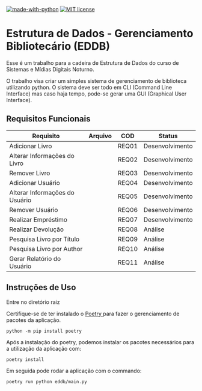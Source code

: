 [![made-with-python](https://img.shields.io/badge/Made%20with-Python-1f425f.svg)](https://www.python.org)
[![MIT license](https://img.shields.io/badge/License-MIT-blue.svg)](https://lbesson.mit-license.org/)


# Estrutura de Dados - Gerenciamento Bibliotecário (EDDB)


Esse é um trabalho para a cadeira de Estrutura de Dados do curso de Sistemas e
Mídias Digitais Noturno.


O trabalho visa criar um simples sistema de gerenciamento de biblioteca
utilizando python. O sistema deve ser todo em CLI (Command Line Interface)
mas caso haja tempo, pode-se gerar uma GUI (Graphical User Interface).


## Requisitos Funcionais


| Requisito | Arquivo | COD | Status |
| -------- | ------- | --- | ------ |
| Adicionar Livro | | REQ01 | Desenvolvimento |
| Alterar Informações do Livro | | REQ02 | Desenvolvimento |
| Remover Livro | | REQ03 | Desenvolvimento |
| Adicionar Usuário | | REQ04 | Desenvolvimento |
| Alterar Informações do Usuário | | REQ05 | Desenvolvimento |
| Remover Usuário | | REQ06 | Desenvolvimento |
| Realizar Empréstimo | | REQ07 | Desenvolvimento |
| Realizar Devolução | | REQ08 | Análise |
| Pesquisa Livro por Título | | REQ09 | Análise |
| Pesquisa Livro por Author | | REQ10 | Análise |
| Gerar Relatório do Usuário | | REQ11 | Análise |

## Instruções de Uso

Entre no diretório raiz

Certifique-se de ter instalado o [ Poetry ]( https://python-poetry.org/docs/ ) para fazer o gerenciamento de pacotes da
aplicação.

```
python -m pip install poetry
```

Após a instalação do poetry, podemos instalar os pacotes necessários para a
utilização da aplicação com:

```
poetry install
```

Em seguida pode rodar a aplicação com o commando:

```
poetry run python eddb/main.py
```


